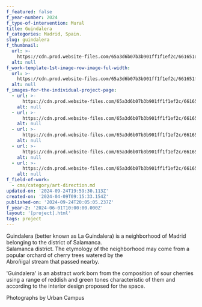 ```yaml
---
f_featured: false
f_year-number: 2024
f_type-of-intervention: Mural
title: Guindalera
f_categories: Madrid, Spain.
slug: guindalera
f_thumbnail:
  url: >-
    https://cdn.prod.website-files.com/65a3d6b07b3b901ff1f1ef2c/661651d8ed519cbb2f99469e_UCA_5459-Mejorado-NR%20copia%202.jpg
  alt: null
f_work-template-1st-image-row-image-ful-width:
  url: >-
    https://cdn.prod.website-files.com/65a3d6b07b3b901ff1f1ef2c/661651fa773c23f30c0e024e_UCA_5438-Mejorado-NR%20copia%202.jpg
  alt: null
f_images-for-the-individual-project-page:
  - url: >-
      https://cdn.prod.website-files.com/65a3d6b07b3b901ff1f1ef2c/6616520613ea4c7ff21fb9a1_11Coworking%2001.jpg
    alt: null
  - url: >-
      https://cdn.prod.website-files.com/65a3d6b07b3b901ff1f1ef2c/66165206964ffe619a831aba_12Coworking%2002.jpg
    alt: null
  - url: >-
      https://cdn.prod.website-files.com/65a3d6b07b3b901ff1f1ef2c/66165206923d9bfbf04fb004_16Coworking%2005.jpg
    alt: null
  - url: >-
      https://cdn.prod.website-files.com/65a3d6b07b3b901ff1f1ef2c/661652069af16a0bf15e4298_UCA_5435-Mejorado-NR%20copia%202.jpg
    alt: null
  - url: >-
      https://cdn.prod.website-files.com/65a3d6b07b3b901ff1f1ef2c/66165205d069f02c7f2457b3_UCA_5450-Mejorado-NR%20copia%202.jpg
    alt: null
f_field-of-work:
  - cms/category/art-direction.md
updated-on: '2024-09-24T19:59:30.113Z'
created-on: '2024-04-09T09:15:33.154Z'
published-on: '2024-09-24T20:05:05.237Z'
f_year-2: '2024-06-01T10:00:00.000Z'
layout: '[project].html'
tags: project
---
```


Guindalera (better known as La Guindalera) is a neighborhood of Madrid belonging to the district of Salamanca.  
Salamanca district. The etymology of the neighborhood may come from a popular orchard of cherry trees watered by the  
Abroñigal stream that passed nearby.

'Guindalera' is an abstract work born from the composition of sour cherries using a range of reddish and green tones characteristic of them and according to the interior design proposed for the space.

Photographs by Urban Campus
